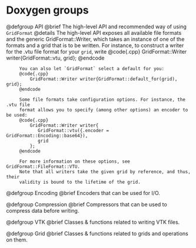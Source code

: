 <!-- SPDX-FileCopyrightText: 2022 Dennis Gläser <dennis.glaeser@iws.uni-stuttgart.de> -->
<!-- SPDX-License-Identifier: GPL-3.0-or-later -->

# Doxygen groups

@defgroup API
@brief The high-level API and recommended way of using `GridFormat`
@details The high-level API exposes all available file formats and the generic
         GridFormat::Writer, which takes an instance of one of the formats and a
         grid that is to be written. For instance, to construct a writer for the .vtu
         file format for your `grid`, write
         @code{.cpp}
             GridFormat::Writer writer{GridFormat::vtu, grid};
         @endcode

         You can also let `GridFormat` select a default for you:
         @code{.cpp}
             GridFormat::Writer writer{GridFormat::default_for(grid), grid};
         @endcode

         Some file formats take configuration options. For instance, the .vtu file
         format allows you to specify (among other options) an encoder to be used:
         @code{.cpp}
             GridFormat::Writer writer{
                GridFormat::vtu({.encoder = GridFormat::Encoding::base64}),
                grid
             };
         @endcode

         For more information on these options, see GridFormat::FileFormat::VTU.
         Note that all writers take the given grid by reference, and thus, their
         validity is bound to the lifetime of the grid.

@defgroup Encoding
@brief Encoders that can be used for I/O.

@defgroup Compression
@brief Compressors that can be used to compress data before writing.

@defgroup VTK
@brief Classes & functions related to writing VTK files.

@defgroup Grid
@brief Classes & functions related to grids and operations on them.
